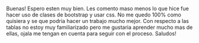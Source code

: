 Buenas! Espero esten muy bien. Les comento maso menos lo que hice fue hacer uso de clases de bootstrap y usar css. No me quedo 100% como quisiera y se que podria hacer un trabajo mucho mejor. Con respecto a las tablas no estoy muy familiarizado pero me gustaria aprender mucho mas de ellas, ojala me tengan en cuenta para seguir con el proceso. Saludos!